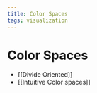 ```yaml
---
title: Color Spaces
tags: visualization
---
```


# Color Spaces
- [[Divide Oriented]]
- [[Intuitive Color spaces]]




































































